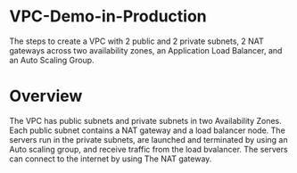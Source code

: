 # VPC-Demo-in-Production
The steps to create a VPC with 2 public and 2 private subnets, 2 NAT gateways across two availability zones, an Application Load Balancer, and an Auto Scaling Group.
# Overview
The VPC has public subnets and private subnets in two Availability Zones.
Each public subnet contains a NAT gateway and a load balancer node.
The servers run in the private subnets, are launched and terminated by using an Auto scaling group, and receive traffic from the load bvalancer.
The servers can connect to the internet by using The NAT gateway.

